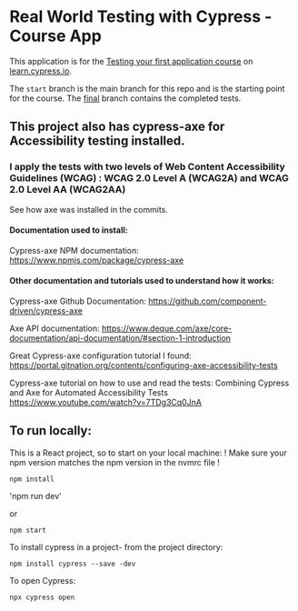 # Real World Testing with Cypress - Course App

This application is for the [Testing your first application course](https://learn.cypress.io/testing-your-first-application) on [learn.cypress.io](https://learn.cypress.io/).

The `start` branch is the main branch for this repo and is the starting point for the course. The [final](https://github.com/cypress-io/cypress-realworld-testing-course-app/tree/final) branch contains the completed tests.


## This project also has cypress-axe for Accessibility testing installed. 
### I apply the tests with two levels of Web Content Accessibility Guidelines (WCAG) : WCAG 2.0 Level A (WCAG2A) and WCAG 2.0 Level AA (WCAG2AA)

See how axe was installed in the commits. 
#### Documentation used to install: 
Cypress-axe NPM documentation: https://www.npmjs.com/package/cypress-axe

#### Other documentation and tutorials used to understand how it works: 
Cypress-axe Github Documentation: https://github.com/component-driven/cypress-axe

Axe API documentation: https://www.deque.com/axe/core-documentation/api-documentation/#section-1-introduction

Great Cypress-axe configuration tutorial I found: https://portal.gitnation.org/contents/configuring-axe-accessibility-tests

Cypress-axe tutorial on how to use and read the tests: Combining Cypress and Axe for Automated Accessibility Tests https://www.youtube.com/watch?v=7TDg3Cq0JnA

## To run locally: 

This is a React project, so to start on your local machine:
! Make sure your npm version matches the npm version in the nvmrc file !

`npm install`

'npm run dev' 

or

`npm start`

To install cypress in a project- from the project directory:

`npm install cypress --save -dev`

To open Cypress:

`npx cypress open`
